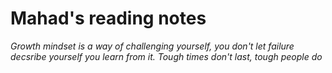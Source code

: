 # Mahad's reading notes

_Growth mindset is a way of challenging yourself, you don't let failure decsribe yourself you learn from it. Tough times don't last, tough people do_
